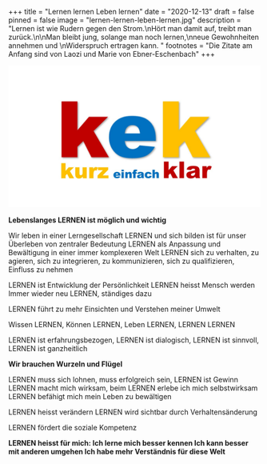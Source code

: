 +++
title = "Lernen lernen Leben lernen"
date = "2020-12-13"
draft = false
pinned = false
image = "lernen-lernen-leben-lernen.jpg"
description = "Lernen ist wie Rudern gegen den Strom.\nHört man damit auf, treibt man zurück.\n\nMan bleibt jung, solange man noch lernen,\nneue  Gewohnheiten annehmen und \nWiderspruch ertragen kann. "
footnotes = "Die Zitate am Anfang sind von Laozi und Marie von Ebner-Eschenbach"
+++








![](kek.jpg)

**Lebenslanges LERNEN ist möglich und wichtig**

Wir leben in einer Lerngesellschaft 
LERNEN und sich bilden ist für unser Überleben von zentraler Bedeutung 
LERNEN als Anpassung und Bewältigung in einer immer komplexeren Welt 
LERNEN sich zu verhalten, zu agieren, sich zu integrieren, zu kommunizieren, sich zu qualifizieren, Einfluss zu nehmen 

LERNEN ist Entwicklung der Persönlichkeit 
LERNEN heisst Mensch werden Immer wieder neu LERNEN, ständiges dazu 

LERNEN führt zu mehr Einsichten und Verstehen meiner Umwelt 

Wissen LERNEN, Können LERNEN, Leben LERNEN, LERNEN LERNEN 

LERNEN ist erfahrungsbezogen, LERNEN ist dialogisch, LERNEN ist sinnvoll, LERNEN ist ganzheitlich 

**Wir brauchen Wurzeln und Flügel** 

LERNEN muss sich lohnen, muss erfolgreich sein, LERNEN ist Gewinn 
LERNEN macht mich wirksam, beim LERNEN erlebe ich mich selbstwirksam 
LERNEN befähigt mich mein Leben zu bewältigen 

LERNEN heisst verändern 
LERNEN wird sichtbar durch Verhaltensänderung 

LERNEN fördert die soziale Kompetenz 

**LERNEN heisst für mich: 
Ich lerne mich besser kennen 
Ich kann besser mit anderen umgehen 
Ich habe mehr Verständnis für diese Welt**